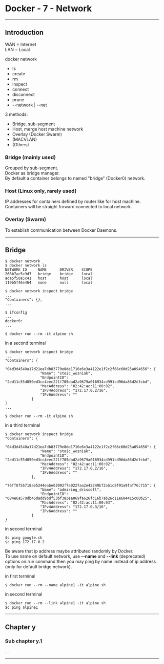 # Docker - 7 - Network

***

## Introduction

WAN = Internet  
LAN = Local

docker network
- ls
- create
- rm
- inspect
- connect
- disconnect
- prune
- \--network \| \--net

3 methods:
- Bridge, sub-segment
- Host, merge host machine network
- Overlay (Docker Swarm) 
- (MACVLAN)
- (Others)

### Bridge (mainly used)

Grouped by sub-segment.  
Docker as bridge manager.  
By default a container belongs to named "bridge" (Docker0) network.

### Host (Linux only, rarely used)

IP addresses for containers defined by router like for host machine.
Containers will be straight forward connected to local network.

### Overlay (Swarm)

To establish communication between Docker Daemons.

***

## Bridge
```console
$ docker network
$ docker network ls
NETWORK ID     NAME      DRIVER    SCOPE
266b7ae5e9d7   bridge    bridge    local
ada5f50a5c41   host      host      local
119b5f46e464   none      null      local

$ docker network inspect bridge
...
"Containers": {},
...

$ ifconfig
...
docker0:
...

$ docker run --rm -it alpine sh
```

in a second terminal
```console
$ docker network inspect bridge
...
"Containers": {
            "04d3d4540a17d21ea7db83779e8de1716e6e3a4122e1f2c2f66c60d25a094656": {
                "Name": "stoic_wozniak",
                "EndpointID": "2ed11c55d850ed3cc4eec221f705dad2a9679a016934cd991cd96da86d2dfcbd",
                "MacAddress": "02:42:ac:11:00:02",
                "IPv4Address": "172.17.0.2/16",
                "IPv6Address": ""
            }
}
...

$ docker run --rm -it alpine sh
```

in a third terminal
```console
$ docker network inspect bridge
"Containers": {
            "04d3d4540a17d21ea7db83779e8de1716e6e3a4122e1f2c2f66c60d25a094656": {  
                "Name": "stoic_wozniak",
                "EndpointID": "2ed11c55d850ed3cc4eec221f705dad2a9679a016934cd991cd96da86d2dfcbd",
                "MacAddress": "02:42:ac:11:00:02",
                "IPv4Address": "172.17.0.2/16",
                "IPv6Address": ""
            },
            "76ff8f56718ae5244eabe03092f7a0227aa2e42249bf2ab1c8f91a9faf76c715": {  
                "Name": "admiring_driscoll",
                "EndpointID": "684e6a570db46dadd9bdf53bf383ea069fa626fc16b7ab26c11e604415c00b25",
                "MacAddress": "02:42:ac:11:00:03",
                "IPv4Address": "172.17.0.3/16",
                "IPv6Address": ""
            }
}
```

in second terminal
```console
$c ping google.ch
$c ping 172.17.0.2
```

Be aware that ip address maybe attributed randomly by Docker.  
To use name on default network, use **--name** and **--link** (deprecated) options on run command then you may ping by name instead of ip address (only for default bridge network).

in first terminal
```console
$ docker run --rm --name alpine1 -it alpine sh
```

in second terminal
```console
$ docker run --rm --link alpine1 -it alpine sh
$c ping alpine1
```

***

## Chapter y

### Sub chapter y.1

...

***
